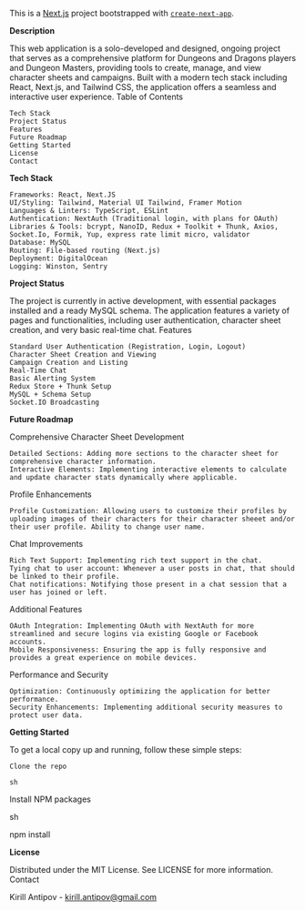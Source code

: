 This is a [Next.js](https://nextjs.org/) project bootstrapped with [`create-next-app`](https://github.com/vercel/next.js/tree/canary/packages/create-next-app).

**Description**

This web application is a solo-developed and designed, ongoing project that serves as a comprehensive platform for Dungeons and Dragons players and Dungeon Masters, providing tools to create, manage, and view character sheets and campaigns. Built with a modern tech stack including React, Next.js, and Tailwind CSS, the application offers a seamless and interactive user experience.
Table of Contents

    Tech Stack
    Project Status
    Features
    Future Roadmap
    Getting Started
    License
    Contact

**Tech Stack**

    Frameworks: React, Next.JS
    UI/Styling: Tailwind, Material UI Tailwind, Framer Motion
    Languages & Linters: TypeScript, ESLint
    Authentication: NextAuth (Traditional login, with plans for OAuth)
    Libraries & Tools: bcrypt, NanoID, Redux + Toolkit + Thunk, Axios, Socket.Io, Formik, Yup, express rate limit micro, validator
    Database: MySQL
    Routing: File-based routing (Next.js)
    Deployment: DigitalOcean
    Logging: Winston, Sentry

**Project Status**

The project is currently in active development, with essential packages installed and a ready MySQL schema. The application features a variety of pages and functionalities, including user authentication, character sheet creation, and very basic real-time chat.
Features

    Standard User Authentication (Registration, Login, Logout)
    Character Sheet Creation and Viewing
    Campaign Creation and Listing
    Real-Time Chat
    Basic Alerting System
    Redux Store + Thunk Setup
    MySQL + Schema Setup
    Socket.IO Broadcasting

**Future Roadmap**

Comprehensive Character Sheet Development

    Detailed Sections: Adding more sections to the character sheet for comprehensive character information.
    Interactive Elements: Implementing interactive elements to calculate and update character stats dynamically where applicable.

Profile Enhancements

    Profile Customization: Allowing users to customize their profiles by uploading images of their characters for their character sheeet and/or their user profile. Ability to change user name.

Chat Improvements

    Rich Text Support: Implementing rich text support in the chat.
    Tying chat to user account: Whenever a user posts in chat, that should be linked to their profile.
    Chat notifications: Notifying those present in a chat session that a user has joined or left.

Additional Features

    OAuth Integration: Implementing OAuth with NextAuth for more streamlined and secure logins via existing Google or Facebook accounts.
    Mobile Responsiveness: Ensuring the app is fully responsive and provides a great experience on mobile devices.

Performance and Security

    Optimization: Continuously optimizing the application for better performance.
    Security Enhancements: Implementing additional security measures to protect user data.


**Getting Started**

To get a local copy up and running, follow these simple steps:

    Clone the repo

    sh



Install NPM packages

sh

npm install



**License**

Distributed under the MIT License. See LICENSE for more information.
Contact

Kirill Antipov - kirill.antipov@gmail.com

